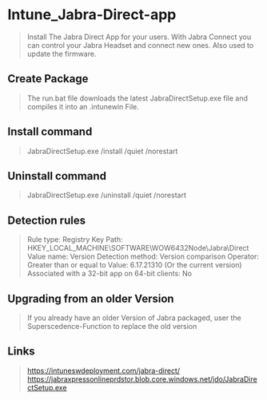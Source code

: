# Intune_Jabra-Direct-app
> Install The Jabra Direct App for your users. With Jabra Connect you can control your Jabra Headset and connect new ones. 
> Also used to update the firmware.

## Create Package
> The run.bat file downloads the latest JabraDirectSetup.exe file and compiles it into an .intunewin File. 

## Install command
> JabraDirectSetup.exe /install /quiet /norestart

## Uninstall command
> JabraDirectSetup.exe /uninstall /quiet /norestart

## Detection rules
> Rule type: Registry
> Key Path: HKEY_LOCAL_MACHINE\SOFTWARE\WOW6432Node\Jabra\Direct
> Value name: Version
> Detection method: Version comparison
> Operator: Greater than or equal to
> Value: 6.17.21310 (Or the current version)
> Associated with a 32-bit app on 64-bit clients: No

## Upgrading from an older Version
> If you already have an older Version of Jabra packaged, user the Superscedence-Function to replace the old version

## Links
> https://intuneswdeployment.com/jabra-direct/
> https://jabraxpressonlineprdstor.blob.core.windows.net/jdo/JabraDirectSetup.exe